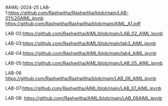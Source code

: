 #AIML-2024-25
LAB-1:https://github.com/Rashwitha/Rashwitha/blob/main/LAB-01%20AIML.ipynb
https://github.com/Rashwitha/Rashwitha/blob/main/AIML_A1.pdf

LAB-02:https://github.com/Rashwitha/AIML/blob/main/LAB_02_AIML.ipynb



LAB-03:https://github.com/Rashwitha/AIML/blob/main/lab3_AIML.ipynb

LAB-04:https://github.com/Rashwitha/AIML/blob/main/lab4_AIML.ipynb





LAB-05:https://github.com/Rashwitha/AIML/blob/main/LAB_05_AIML.ipynb




LAB-06 https://github.com/Rashwitha/Rashwitha/blob/main/LAB_06_AIML.ipynb

LAB-07:https://github.com/Rashwitha/AIML/blob/main/LAB_07_AIML.ipynb



LAB-08: https://github.com/Rashwitha/AIML/blob/main/LAB_08AIML.ipynb


